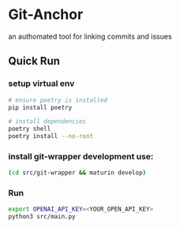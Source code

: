 # Git-Anchor
an authomated tool for linking commits and issues

## Quick Run

### setup virtual env
```bash
# ensure poetry is installed
pip install poetry

# install dependencies
poetry shell
poetry install --no-root
```
### install git-wrapper development use:
```bash
(cd src/git-wrapper && maturin develop)
```
### Run
```bash 
export OPENAI_API_KEY=<YOUR_OPEN_API_KEY>
python3 src/main.py
```
